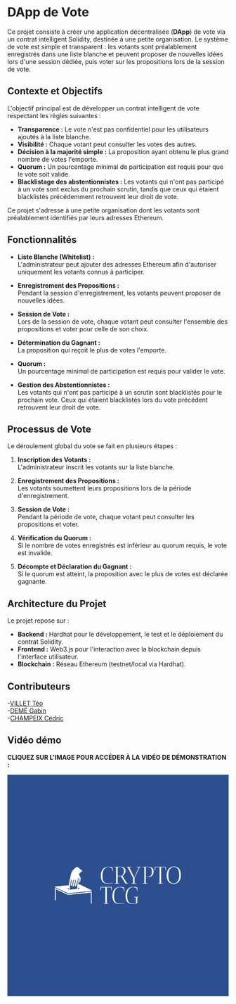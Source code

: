 # DApp de Vote

Ce projet consiste à créer une application décentralisée (**DApp**) de vote via un contrat intelligent Solidity, destinée à une petite organisation. Le système de vote est simple et transparent : les votants sont préalablement enregistrés dans une liste blanche et peuvent proposer de nouvelles idées lors d'une session dédiée, puis voter sur les propositions lors de la session de vote.

## Contexte et Objectifs

L'objectif principal est de développer un contrat intelligent de vote respectant les règles suivantes :

- **Transparence :** Le vote n'est pas confidentiel pour les utilisateurs ajoutés à la liste blanche.
- **Visibilité :** Chaque votant peut consulter les votes des autres.
- **Décision à la majorité simple :** La proposition ayant obtenu le plus grand nombre de votes l'emporte.
- **Quorum :** Un pourcentage minimal de participation est requis pour que le vote soit valide.
- **Blacklistage des abstentionnistes :** Les votants qui n'ont pas participé à un vote sont exclus du prochain scrutin, tandis que ceux qui étaient blacklistés précédemment retrouvent leur droit de vote.

Ce projet s'adresse à une petite organisation dont les votants sont préalablement identifiés par leurs adresses Ethereum.

## Fonctionnalités

- **Liste Blanche (Whitelist) :**  
  L'administrateur peut ajouter des adresses Ethereum afin d'autoriser uniquement les votants connus à participer.

- **Enregistrement des Propositions :**  
  Pendant la session d'enregistrement, les votants peuvent proposer de nouvelles idées.

- **Session de Vote :**  
  Lors de la session de vote, chaque votant peut consulter l'ensemble des propositions et voter pour celle de son choix.

- **Détermination du Gagnant :**  
  La proposition qui reçoit le plus de votes l'emporte.

- **Quorum :**  
  Un pourcentage minimal de participation est requis pour valider le vote.

- **Gestion des Abstentionnistes :**  
  Les votants qui n'ont pas participé à un scrutin sont blacklistés pour le prochain vote. Ceux qui étaient blacklistés lors du vote précédent retrouvent leur droit de vote.

## Processus de Vote

Le déroulement global du vote se fait en plusieurs étapes :

1. **Inscription des Votants :**  
   L'administrateur inscrit les votants sur la liste blanche.

2. **Enregistrement des Propositions :**  
   Les votants soumettent leurs propositions lors de la période d'enregistrement.

3. **Session de Vote :**  
   Pendant la période de vote, chaque votant peut consulter les propositions et voter.

4. **Vérification du Quorum :**  
   Si le nombre de votes enregistrés est inférieur au quorum requis, le vote est invalide.

5. **Décompte et Déclaration du Gagnant :**  
   Si le quorum est atteint, la proposition avec le plus de votes est déclarée gagnante.

## Architecture du Projet

Le projet repose sur :

- **Backend :** Hardhat pour le développement, le test et le déploiement du contrat Solidity.
- **Frontend :** Web3.js pour l'interaction avec la blockchain depuis l'interface utilisateur.
- **Blockchain :** Réseau Ethereum (testnet/local via Hardhat).

## Contributeurs

-[VILLET Téo](https://github.com/teovlt)  
-[DEMÉ Gabin](https://github.com/Onibagg/Onibagg)  
-[CHAMPEIX Cédric](https://github.com/cedric-champeix)

## Vidéo démo

**CLIQUEZ SUR L'IMAGE POUR ACCÉDER À LA VIDÉO DE DÉMONSTRATION :**

[![DApp de Vote](/client/public/images/logo-padding.png)](https://youtu.be/dMRIWz_rd_U)

